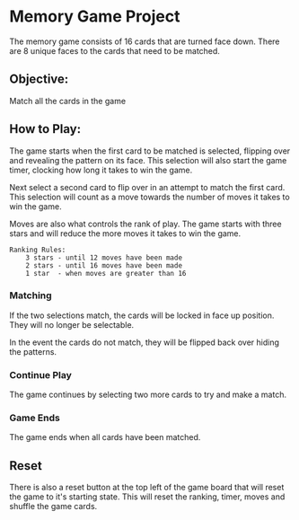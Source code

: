 # Memory Game Project
The memory game consists of 16 cards that are turned face down. There are 8 unique faces to the cards that need to be matched.

## Objective:
Match all the cards in the game

## How to Play:
The game starts when the first card to be matched is selected, flipping over and revealing the pattern on its face.
This selection will also start the game timer, clocking how long it takes to win the game.

Next select a second card to flip over in an attempt to match the first card.
This selection will count as a move towards the number of moves it takes to win the game.

Moves are also what controls the rank of play. The game starts with three stars and will reduce the more moves it takes to win the game.

    Ranking Rules:
        3 stars - until 12 moves have been made
        2 stars - until 16 moves have been made
        1 star  - when moves are greater than 16

### Matching
If the two selections match, the cards will be locked in face up position. They will no longer be selectable.

In the event the cards do not match, they will be flipped back over hiding the patterns.

### Continue Play
The game continues by selecting two more cards to try and make a match.

### Game Ends
The game ends when all cards have been matched.

## Reset
There is also a reset button at the top left of the game board that will reset the game to it's starting state.
This will reset the ranking, timer, moves and shuffle the game cards.


